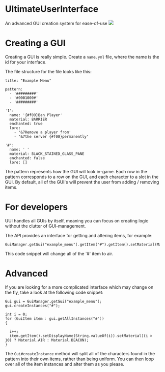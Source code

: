 # UltimateUserInterface
An advanced GUI creation system for ease-of-use
[![](https://jitpack.io/v/IIStarZ4/UltimateUserInterface.svg)](https://jitpack.io/#IIStarZ4/UltimateUserInterface)



# Creating a GUI
Creating a GUI is really simple. Create a `name.yml` file, where the name is the id for your interface.

The file structure for the file looks like this:
```
title: "Example Menu"

pattern:
  - '#########'
  - '#0001000#'
  - '#########'

'1':
  name: '{#f00}Ban Player'
  material: BARRIER
  enchanted: true
  lore:
    - '&7Remove a player from'
    - '&7the server {#f00}permanently'

'#':
  name: ' '
  material: BLACK_STAINED_GLASS_PANE
  enchanted: false
  lore: []
```

The pattern represents how the GUI will look in-game. Each row in the pattern corresponds to a row on the GUI, and each character to a slot in the GUI.
By default, all of the GUI's will prevent the user from adding / removing items.

# For developers
UUI handles all GUIs by itself, meaning you can focus on creating logic without the clutter of GUI-management.

The API provides an interface for getting and altering items, for example:

```
GuiManager.getGui("example_menu").getItem("#").getItem().setMaterial(Material.AIR);
```

This code snippet will change all of the '#' item to air.

# Advanced

If you are looking for a more complicated interface which may change on the fly, take a look at the following code snippet:

```
Gui gui = GuiManager.getGui("example_menu");
gui.createInstances("#");

int i = 0;
for (GuiItem item : gui.getAllInstances("#"))
{

  i++;
  item.getItem().setDisplayName(String.valueOf(i)).setMaterial((i > 10) ? Material.AIR : Material.BEACON);
}
```

The `Gui#createInstance` method will split all of the characters found in the pattern into their own items, rather than being uniform.
You can then loop over all of the item instances and alter them as you please.

